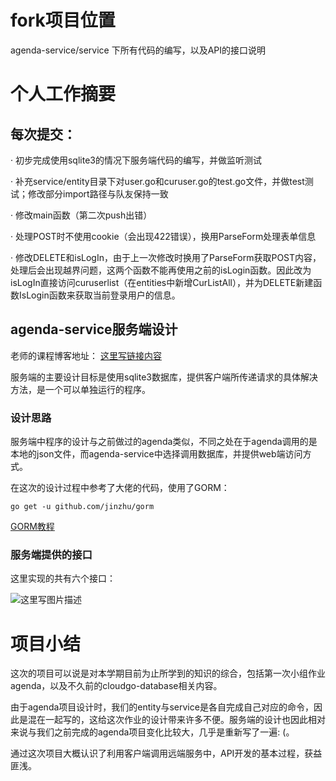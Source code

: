 # fork项目位置

agenda-service/service 下所有代码的编写，以及API的接口说明

# 个人工作摘要

## 每次提交：

· 初步完成使用sqlite3的情况下服务端代码的编写，并做监听测试

· 补充service/entity目录下对user.go和curuser.go的test.go文件，并做test测试；修改部分import路径与队友保持一致

· 修改main函数（第二次push出错）

· 处理POST时不使用cookie（会出现422错误），换用ParseForm处理表单信息

· 修改DELETE和isLogIn，由于上一次修改时换用了ParseForm获取POST内容，处理后会出现越界问题，这两个函数不能再使用之前的isLogin函数。因此改为isLogIn直接访问curuserlist（在entities中新增CurListAll），并为DELETE新建函数IsLogin函数来获取当前登录用户的信息。

## agenda-service服务端设计

老师的课程博客地址： [这里写链接内容](http://blog.csdn.net/pmlpml/article/details/78727210)

服务端的主要设计目标是使用sqlite3数据库，提供客户端所传递请求的具体解决方法，是一个可以单独运行的程序。

### 设计思路 

服务端中程序的设计与之前做过的agenda类似，不同之处在于agenda调用的是本地的json文件，而agenda-service中选择调用数据库，并提供web端访问方式。

在这次的设计过程中参考了大佬的代码，使用了GORM：

`go get -u github.com/jinzhu/gorm`

[GORM教程](http://gorm.book.jasperxu.com/)


### 服务端提供的接口

这里实现的共有六个接口：

![这里写图片描述](http://img.blog.csdn.net/20171216204738528?watermark/2/text/aHR0cDovL2Jsb2cuY3Nkbi5uZXQvbGVwcmVjaGF1bl8=/font/5a6L5L2T/fontsize/400/fill/I0JBQkFCMA==/dissolve/70/gravity/SouthEast)


# 项目小结

这次的项目可以说是对本学期目前为止所学到的知识的综合，包括第一次小组作业agenda，以及不久前的cloudgo-database相关内容。

由于agenda项目设计时，我们的entity与service是各自完成自己对应的命令，因此是混在一起写的，这给这次作业的设计带来许多不便。服务端的设计也因此相对来说与我们之前完成的agenda项目变化比较大，几乎是重新写了一遍: (。

通过这次项目大概认识了利用客户端调用远端服务中，API开发的基本过程，获益匪浅。